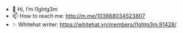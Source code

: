 - 👋 Hi, I’m l1ghtg3m
- 📫 How to reach me: http://m.me/103868034523807
- ✨ Whitehat writer: https://whitehat.vn/members/l1ghtg3m.91428/

<!---
p1rkr41n/p1rkr41n is a ✨ special ✨ repository because its `README.md` (this file) appears on your GitHub profile.
You can click the Preview link to take a look at your changes.
--->
